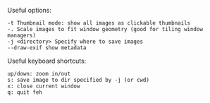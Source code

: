 Useful options:

	-t Thumbnail mode: show all images as clickable thumbnails
	-. Scale images to fit window geometry (good for tiling window managers)
	-j <directory> Specify where to save images
	--draw-exif show metadata

Useful keyboard shortcuts:

	up/down: zoom in/out
	s: save image to dir specified by -j (or cwd)
	x: close current window
	q: quit feh
